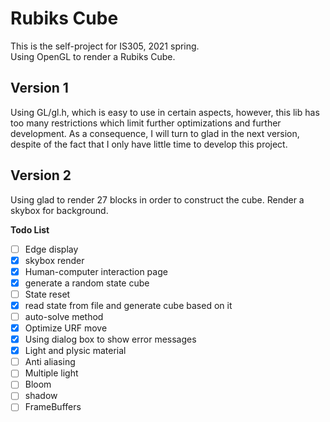 # Rubiks Cube 
This is the self-project for IS305, 2021 spring.  
Using OpenGL to render a Rubiks Cube.

## Version 1
Using GL/gl.h, which is easy to use in certain aspects, however, this lib has too many restrictions which limit further optimizations and further development. As a consequence, 
I will turn to glad in the next version, despite of the fact that I only have little time to develop this project.

## Version 2
Using glad to render 27 blocks in order to construct the cube. Render a skybox for background.  


**Todo List**  
- [ ] Edge display
- [x] skybox render 
- [x] Human-computer interaction page
- [x] generate a random state cube
- [ ] State reset
- [x] read state from file and generate cube based on it
- [ ] auto-solve method
- [x] Optimize URF move
- [x] Using dialog box to show error messages
- [x] Light and plysic material
- [ ] Anti aliasing
- [ ] Multiple light
- [ ] Bloom
- [ ] shadow
- [ ] FrameBuffers
